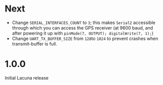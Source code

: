 Next
====
* Change `SERIAL_INTERFACES_COUNT` to `3`; this makes `Serial2` accessible through
  which you can access the GPS receiver (at 9600 baud, and after powering it up
  with `pinMode(7, OUTPUT); digitalWrite(7, 1);`)
* Change `UART_TX_BUFFER_SIZE` from `128`to `1024` to prevent crashes when
  transmit-buffer is full.

1.0.0
=====
Initial Lacuna release
